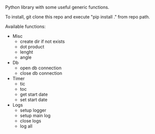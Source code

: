 Python library with some useful generic functions.

To install, git clone this repo and execute "pip install ." from repo path.

Available functions:

- Misc
    - create dir if not exists
    - dot product
    - lenght
    - angle
- Db
    - open db connection
    - close db connection
- Timer
    - tic
    - toc
    - get start date
    - set start date
- Logs
    - setup logger
    - setup main log
    - close logs
    - log all
